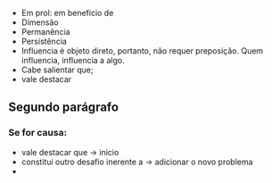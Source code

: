 - Em prol: em benefício de
- Dimensão
- Permanência
- Persistência
- Influencia é objeto direto, portanto, não requer preposição. Quem influencia, influencia a algo. 
- Cabe salientar que;
- vale destacar


## Segundo parágrafo

### Se for causa:

- vale destacar que -> inicio
- constitui outro  desafio inerente a -> adicionar o novo problema
- 
